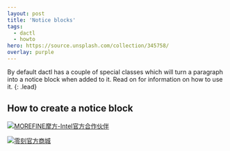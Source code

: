```yaml
---
layout: post
title: 'Notice blocks'
tags:
  - dactl
  - howto
hero: https://source.unsplash.com/collection/345758/
overlay: purple
---
```


By default dactl has a couple of special classes which will turn a paragraph into a notice block when added to it. Read on for information on how to use it.
{: .lead}

## How to create a notice block

![](https://icons.duckduckgo.com/ip3/www.imorefine.com.ico)[MOREFINE摩方-Intel官方合作伙伴](http://www.imorefine.com/)


![](https://icons.duckduckgo.com/ip3/www.bee-link.cn.ico)[零刻官方商城](https://www.bee-link.cn/)
